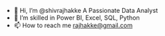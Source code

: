 - 👋 Hi, I’m @shivrajhakke
A Passionate Data Analyst
- 🌱 I’m skilled in Power BI, Excel, SQL, Python
- 📫 How to reach me rajhakke@gmail.com


<!---
shivrajhakke/shivrajhakke is a ✨ special ✨ repository because its `README.md` (this file) appears on your GitHub profile.
You can click the Preview link to take a look at your changes.
--->
